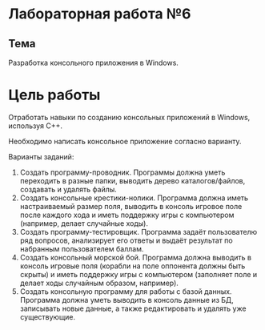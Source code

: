 # Лабораторная работа №6 

## Тема

Разработка консольного приложения в Windows.

# Цель работы

Отработать навыки по созданию консольных приложений в Windows, используя C++.

Необходимо написать консольное приложение согласно варианту.

Варианты заданий:

1. Создать программу-проводник. Программы должна уметь переходить в разные папки, выводить дерево каталогов/файлов, создавать и удалять файлы.
2. Создать консольные крестики-нолики. Программа должна иметь настраиваемый размер поля, выводить в консоль игровое поле после каждого хода и иметь поддержку игры с компьютером (например, делает случайные ходы).
3. Создать программу-тестировщик. Программа задаёт пользователю ряд вопросов, анализирует его ответы и выдаёт результат по набранным пользователем баллам.
4. Создать консольный морской бой. Программа должна выводить в консоль игровые поля (корабли на поле оппонента должны быть скрыты) и иметь поддержку игры с компьютером (заполняет поле и делает ходы случайным образом, например).
5. Создать консольную программу для работы с базой данных. Программа должна уметь выводить в консоль данные из БД, записывать новые данные, а также редактировать и удалять уже существующие.
